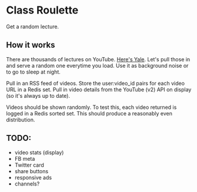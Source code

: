 Class Roulette
==============

Get a random lecture.

How it works
------------

There are thousands of lectures on YouTube. [Here's Yale](http://www.youtube.com/user/YaleCourses). Let's pull those in and serve a random one everytime you load. Use it as background noise or to go to sleep at night.

Pull in an RSS feed of videos. Store the user:video_id pairs for each video URL in a Redis set. Pull in video details from the YouTube (v2) API on display (so it's always up to date).

Videos should be shown randomly. To test this, each video returned is logged in a Redis sorted set. This should produce a reasonably even distribution.

TODO:
-----

 - video stats (display)
 - FB meta
 - Twitter card
 - share buttons
 - responsive ads
 - channels?